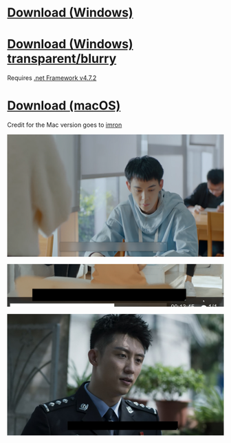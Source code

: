# [Download (Windows)](https://github.com/xCaoCao/SubtitleHider/releases/download/0.2/SubtitleHider.exe)
# [Download (Windows) transparent/blurry](https://github.com/xCaoCao/SubtitleHider/raw/master/SubtitleHiderUWP.rar)

Requires [.net Framework v4.7.2](http://go.microsoft.com/fwlink/?LinkId=863262)

# [Download (macOS)](https://github.com/xCaoCao/SubtitleHider/releases/download/0.2/subtitle-hider-1.0.0-install.dmg)
Credit for the Mac version goes to [imron](https://github.com/imron)

![Image](subtitleHiderUWP.png)

![Image](ILWNFOuqQX.gif)

![Image](mpv_dAGd2j6uAr.jpg)
